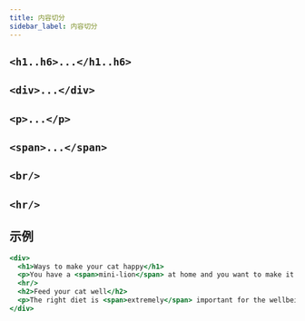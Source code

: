 ```yaml
---
title: 内容切分
sidebar_label: 内容切分
---
```


## `<h1..h6>...</h1..h6>`

## `<div>...</div>`

## `<p>...</p>`

## `<span>...</span>`

## `<br/>`

## `<hr/>`

## 示例

```jsx live
<div>
  <h1>Ways to make your cat happy</h1>
  <p>You have a <span>mini-lion</span> at home and you want to make it as happy as possible.</p>
  <hr/>
  <h2>Feed your cat well</h2>
  <p>The right diet is <span>extremely</span> important for the wellbeing of your cat.<br/>Obesity is a common source of problems among domesticated animals.</p>
</div>
```
